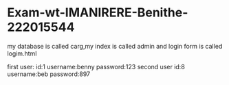 # Exam-wt-IMANIRERE-Benithe-222015544
my database is called carg,my index is called admin  and login form is called logim.html

first user:
id:1
username:benny
password:123
second user
id:8
username:beb
password:897

